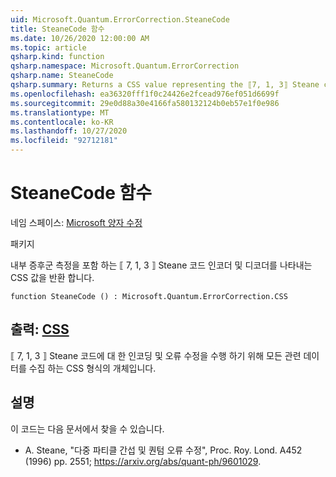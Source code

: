 ```yaml
---
uid: Microsoft.Quantum.ErrorCorrection.SteaneCode
title: SteaneCode 함수
ms.date: 10/26/2020 12:00:00 AM
ms.topic: article
qsharp.kind: function
qsharp.namespace: Microsoft.Quantum.ErrorCorrection
qsharp.name: SteaneCode
qsharp.summary: Returns a CSS value representing the ⟦7, 1, 3⟧ Steane code encoder and decoder with in-place syndrome measurement.
ms.openlocfilehash: ea36320fff1f0c24426e2fcead976ef051d6699f
ms.sourcegitcommit: 29e0d88a30e4166fa580132124b0eb57e1f0e986
ms.translationtype: MT
ms.contentlocale: ko-KR
ms.lasthandoff: 10/27/2020
ms.locfileid: "92712181"
---
```

# <a name="steanecode-function"></a>SteaneCode 함수

네임 스페이스: [Microsoft 양자 수정](xref:Microsoft.Quantum.ErrorCorrection)

패키지 [](https://nuget.org/packages/)


내부 증후군 측정을 포함 하는 ⟦ 7, 1, 3 ⟧ Steane 코드 인코더 및 디코더를 나타내는 CSS 값을 반환 합니다.

```qsharp
function SteaneCode () : Microsoft.Quantum.ErrorCorrection.CSS
```


## <a name="output--css"></a>출력: [CSS](xref:Microsoft.Quantum.ErrorCorrection.CSS)

⟦ 7, 1, 3 ⟧ Steane 코드에 대 한 인코딩 및 오류 수정을 수행 하기 위해 모든 관련 데이터를 수집 하는 CSS 형식의 개체입니다.

## <a name="remarks"></a>설명

이 코드는 다음 문서에서 찾을 수 있습니다.

- A. Steane, "다중 파티클 간섭 및 퀀텀 오류 수정", Proc. Roy. Lond. A452 (1996) pp. 2551; https://arxiv.org/abs/quant-ph/9601029.